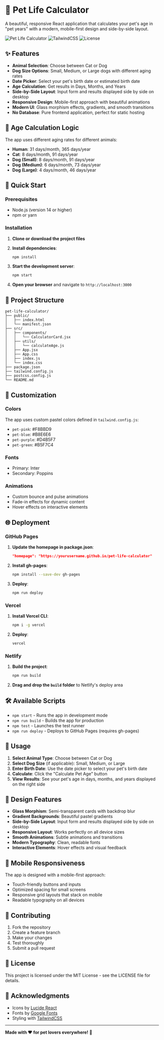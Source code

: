# 🐾 Pet Life Calculator

A beautiful, responsive React application that calculates your pet's age in "pet years" with a modern, mobile-first design and side-by-side layout.

![Pet Life Calculator](https://img.shields.io/badge/React-18.2.0-blue) ![TailwindCSS](https://img.shields.io/badge/TailwindCSS-3.3.2-38B2AC) ![License](https://img.shields.io/badge/License-MIT-green)

## ✨ Features

- **Animal Selection**: Choose between Cat or Dog
- **Dog Size Options**: Small, Medium, or Large dogs with different aging rates
- **Date Picker**: Select your pet's birth date or estimated birth date
- **Age Calculation**: Get results in Days, Months, and Years
- **Side-by-Side Layout**: Input form and results displayed side by side on desktop
- **Responsive Design**: Mobile-first approach with beautiful animations
- **Modern UI**: Glass morphism effects, gradients, and smooth transitions
- **No Database**: Pure frontend application, perfect for static hosting

## 🧮 Age Calculation Logic

The app uses different aging rates for different animals:

- **Human**: 31 days/month, 365 days/year
- **Cat**: 8 days/month, 91 days/year
- **Dog (Small)**: 8 days/month, 91 days/year
- **Dog (Medium)**: 6 days/month, 73 days/year
- **Dog (Large)**: 4 days/month, 46 days/year

## 🚀 Quick Start

### Prerequisites

- Node.js (version 14 or higher)
- npm or yarn

### Installation

1. **Clone or download the project files**
2. **Install dependencies**:
   ```bash
   npm install
   ```

3. **Start the development server**:
   ```bash
   npm start
   ```

4. **Open your browser** and navigate to `http://localhost:3000`

## 📁 Project Structure

```
pet-life-calculator/
├── public/
│   ├── index.html
│   └── manifest.json
├── src/
│   ├── components/
│   │   └── CalculatorCard.jsx
│   ├── utils/
│   │   └── calculateAge.js
│   ├── App.jsx
│   ├── App.css
│   ├── index.js
│   └── index.css
├── package.json
├── tailwind.config.js
├── postcss.config.js
└── README.md
```

## 🎨 Customization

### Colors
The app uses custom pastel colors defined in `tailwind.config.js`:
- `pet-pink`: #F8BBD9
- `pet-blue`: #B8E6E6
- `pet-purple`: #D4B5F7
- `pet-green`: #B5F7C4

### Fonts
- Primary: Inter
- Secondary: Poppins

### Animations
- Custom bounce and pulse animations
- Fade-in effects for dynamic content
- Hover effects on interactive elements

## 🌐 Deployment

### GitHub Pages

1. **Update the homepage in package.json**:
   ```json
   "homepage": "https://yourusername.github.io/pet-life-calculator"
   ```

2. **Install gh-pages**:
   ```bash
   npm install --save-dev gh-pages
   ```

3. **Deploy**:
   ```bash
   npm run deploy
   ```

### Vercel

1. **Install Vercel CLI**:
   ```bash
   npm i -g vercel
   ```

2. **Deploy**:
   ```bash
   vercel
   ```

### Netlify

1. **Build the project**:
   ```bash
   npm run build
   ```

2. **Drag and drop the `build` folder** to Netlify's deploy area

## 🛠️ Available Scripts

- `npm start` - Runs the app in development mode
- `npm run build` - Builds the app for production
- `npm test` - Launches the test runner
- `npm run deploy` - Deploys to GitHub Pages (requires gh-pages)

## 🎯 Usage

1. **Select Animal Type**: Choose between Cat or Dog
2. **Select Dog Size** (if applicable): Small, Medium, or Large
3. **Enter Birth Date**: Use the date picker to select your pet's birth date
4. **Calculate**: Click the "Calculate Pet Age" button
5. **View Results**: See your pet's age in days, months, and years displayed on the right side

## 🎨 Design Features

- **Glass Morphism**: Semi-transparent cards with backdrop blur
- **Gradient Backgrounds**: Beautiful pastel gradients
- **Side-by-Side Layout**: Input form and results displayed side by side on desktop
- **Responsive Layout**: Works perfectly on all device sizes
- **Smooth Animations**: Subtle animations and transitions
- **Modern Typography**: Clean, readable fonts
- **Interactive Elements**: Hover effects and visual feedback

## 📱 Mobile Responsiveness

The app is designed with a mobile-first approach:
- Touch-friendly buttons and inputs
- Optimized spacing for small screens
- Responsive grid layouts that stack on mobile
- Readable typography on all devices

## 🤝 Contributing

1. Fork the repository
2. Create a feature branch
3. Make your changes
4. Test thoroughly
5. Submit a pull request

## 📄 License

This project is licensed under the MIT License - see the LICENSE file for details.

## 🙏 Acknowledgments

- Icons by [Lucide React](https://lucide.dev/)
- Fonts by [Google Fonts](https://fonts.google.com/)
- Styling with [TailwindCSS](https://tailwindcss.com/)

---

**Made with ❤️ for pet lovers everywhere!** 🐾
